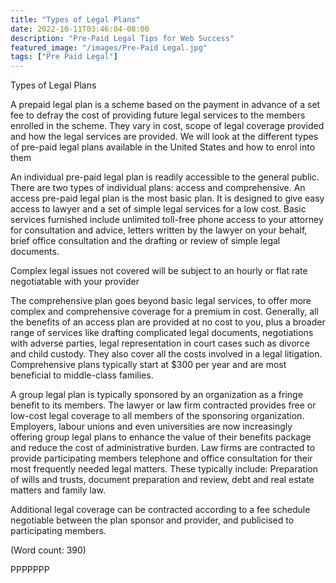 ```yaml
---
title: "Types of Legal Plans"
date: 2022-10-11T03:46:04-08:00
description: "Pre-Paid Legal Tips for Web Success"
featured_image: "/images/Pre-Paid Legal.jpg"
tags: ["Pre Paid Legal"]
---
```


Types of Legal Plans

A prepaid legal plan is a scheme based on the payment in advance of a set 
fee to defray the cost of providing future legal services to the members 
enrolled in the scheme. They vary in cost, scope of legal coverage provided 
and how the legal services are provided. We will look at the different 
types of pre-paid legal plans available in the United States and how to 
enrol into them 

An individual pre-paid legal plan is readily accessible to the general 
public. There are two types of individual plans: access and comprehensive.
An access pre-paid legal plan is the most basic plan. It is designed to 
give easy access to lawyer and a set of simple legal services for a low 
cost. Basic services furnished include unlimited toll-free phone access to 
your attorney for consultation and advice, letters written by the lawyer on 
your behalf, brief office consultation and the drafting or review of simple 
legal documents. 

Complex legal issues not covered will be subject to an hourly or flat rate 
negotiatable with your provider

The comprehensive plan goes beyond basic legal services, to offer more 
complex and comprehensive coverage for a premium in cost. Generally, all 
the benefits of an access plan are provided at no cost to you, plus a 
broader range of services like drafting complicated legal documents, 
negotiations with adverse parties, legal representation in court cases such 
as divorce and child custody. They also cover all the costs involved in a 
legal litigation. Comprehensive plans typically start at $300 per year and 
are most beneficial to middle-class families.  

A group legal plan is typically sponsored by an organization as a fringe 
benefit to its members. The lawyer or law firm contracted provides free or 
low-cost legal coverage to all members of the sponsoring organization. 
Employers, labour unions and even universities are now increasingly 
offering group legal plans to enhance the value of their benefits package 
and reduce the cost of administrative burden. Law firms are contracted to 
provide participating members telephone and office consultation for their 
most frequently needed legal matters. These typically include: Preparation 
of wills and trusts, document preparation and review, debt and real estate 
matters and family law.  

 Additional legal coverage can be contracted according to a fee schedule 
negotiable between the plan sponsor and provider, and publicised to 
participating members. 

(Word count: 390)

PPPPPPP


